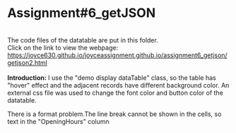 # Assignment#6_getJSON
<br>The code files of the datatable are put in this folder.
<br>Click on the link to view the webpage: https://joyce630.github.io/joyceassignment.github.io/assignment6_getjson/getjson2.html
<br><br><b>Introduction:</b> I use the "demo display dataTable" class, so the table has "hover" effect and the adjacent records have different background color. An external css file was used to change the font color and button color of the datatable. 

There is a format problem.The line break cannot be shown in the cells, so text in the "OpeningHours" column 

